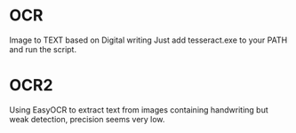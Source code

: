 # OCR

Image to TEXT based on Digital writing
Just add tesseract.exe to your PATH and run the script.

# OCR2

Using EasyOCR to extract text from images containing handwriting but weak detection, precision seems very low.